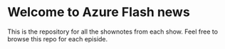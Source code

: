 # Welcome to Azure Flash news

This is the repository for all the shownotes from each show.  Feel free to browse this repo for each episide.
